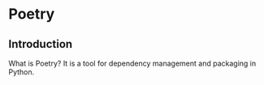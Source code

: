 # Poetry

## Introduction

What is Poetry? It is a tool for dependency management and packaging in Python.
